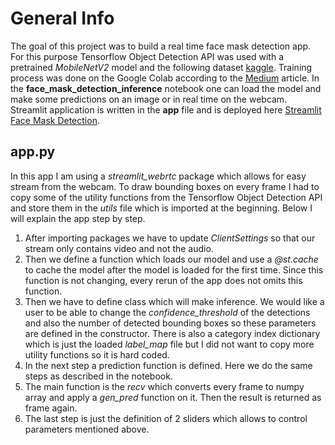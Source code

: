 # General Info 
The goal of this project was to build a real time face mask detection app. For this purpose Tensorflow Object Detection API was used with a pretrained *MobileNetV2* model and the following dataset [kaggle](https://www.kaggle.com/andrewmvd/face-mask-detection). Training process was done on the Google Colab according to the [Medium](https://medium.com/swlh/tensorflow-2-object-detection-api-with-google-colab-b2af171e81cc) article. In the **face_mask_detection_inference** notebook one can load the model and make some predictions on an image or in real time on the webcam. Streamlit application is written in the **app** file and is deployed here [Streamlit Face Mask Detection](https://share.streamlit.io/twrzeszcz/face-mask-detection-streamlit/main/app.py).

## app.py
In this app I am using a *streamlit_webrtc* package which allows for easy stream from the webcam. To draw bounding boxes on every frame I had to copy some of the utility functions from the Tensorflow Object Detection API and store them in the *utils* file which is imported at the beginning. Below I will explain the app step by step.
1. After importing packages we have to update *ClientSettings* so that our stream only contains video and not the audio.
2. Then we define a function which loads our model and use a *@st.cache* to cache the model after the model is loaded for the first time. Since this function is not changing, every rerun of the app does not omits this function.
3. Then we have to define class which will make inference. We would like a user to be able to change the *confidence_threshold* of the detections and also the number of detected bounding boxes so these parameters are defined in the constructor. There is also a category index dictionary which is just the loaded *label_map* file but I did not want to copy more utility functions so it is hard coded.
4. In the next step a prediction function is defined. Here we do the same steps as described in the notebook.
5. The main function is the *recv* which converts every frame to numpy array and apply a *gen_pred* function on it. Then the result is returned as frame again.
6. The last step is just the definition of 2 sliders which allows to control parameters mentioned above.
